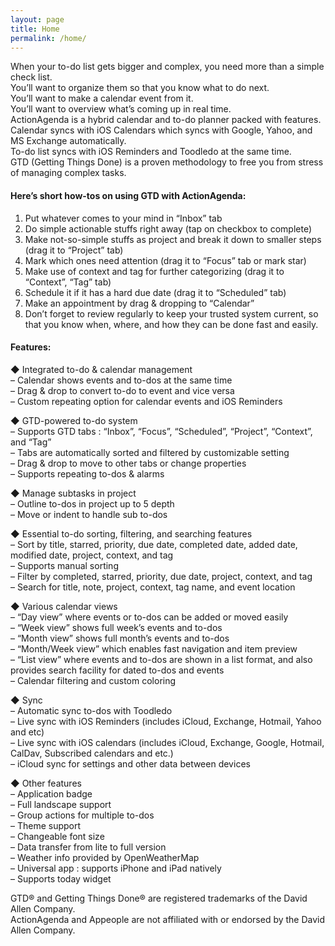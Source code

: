 ```yaml
---
layout: page
title: Home
permalink: /home/
---
```


When your to-do list gets bigger and complex, you need more than a simple check list.  
You’ll want to organize them so that you know what to do next.  
You’ll want to make a calendar event from it.  
You’ll want to overview what’s coming up in real time.  
ActionAgenda is a hybrid calendar and to-do planner packed with features.  
Calendar syncs with iOS Calendars which syncs with Google, Yahoo, and MS Exchange automatically.  
To-do list syncs with iOS Reminders and Toodledo at the same time.  
GTD (Getting Things Done) is a proven methodology to free you from stress of managing complex tasks.  

#### Here’s short how-tos on using GTD with ActionAgenda: 

1. Put whatever comes to your mind in “Inbox” tab
2. Do simple actionable stuffs right away (tap on checkbox to complete)
3. Make not-so-simple stuffs as project and break it down to smaller steps (drag it to “Project” tab)
4. Mark which ones need attention (drag it to “Focus” tab or mark star)
5. Make use of context and tag for further categorizing (drag it to “Context”, “Tag” tab)
6. Schedule it if it has a hard due date (drag it to “Scheduled” tab)
7. Make an appointment by drag & dropping to “Calendar”
8. Don’t forget to review regularly to keep your trusted system current, so that you know when, where, and how they can be done fast and easily.

#### Features:

◆ Integrated to-do & calendar management  
– Calendar shows events and to-dos at the same time  
– Drag & drop to convert to-do to event and vice versa  
– Custom repeating option for calendar events and iOS Reminders  

◆ GTD-powered to-do system  
– Supports GTD tabs : “Inbox”, “Focus”, “Scheduled”, “Project”, “Context”, and “Tag”  
– Tabs are automatically sorted and filtered by customizable setting  
– Drag & drop to move to other tabs or change properties  
– Supports repeating to-dos & alarms  

◆ Manage subtasks in project  
– Outline to-dos in project up to 5 depth  
– Move or indent to handle sub to-dos

◆ Essential to-do sorting, filtering, and searching features  
– Sort by title, starred, priority, due date, completed date, added date, modified date, project, context, and tag  
– Supports manual sorting  
– Filter by completed, starred, priority, due date, project, context, and tag  
– Search for title, note, project, context, tag name, and event location  

◆ Various calendar views  
– “Day view” where events or to-dos can be added or moved easily  
– “Week view” shows full week’s events and to-dos  
– “Month view” shows full month’s events and to-dos  
– “Month/Week view” which enables fast navigation and item preview  
– “List view” where events and to-dos are shown in a list format, and also provides search facility for dated to-dos and events  
– Calendar filtering and custom coloring  

◆ Sync  
– Automatic sync to-dos with Toodledo  
– Live sync with iOS Reminders (includes iCloud, Exchange, Hotmail, Yahoo and etc)  
– Live sync with iOS calendars (includes iCloud, Exchange, Google, Hotmail, CalDav, Subscribed calendars and etc.)  
– iCloud sync for settings and other data between devices  

◆ Other features  
– Application badge  
– Full landscape support  
– Group actions for multiple to-dos  
– Theme support  
– Changeable font size  
– Data transfer from lite to full version  
– Weather info provided by OpenWeatherMap  
– Universal app : supports iPhone and iPad natively  
– Supports today widget  

GTD® and Getting Things Done® are registered trademarks of the David Allen Company.  
ActionAgenda and Appeople are not affiliated with or endorsed by the David Allen Company.
